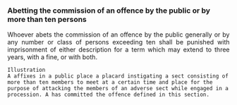 ### Abetting the commission of an offence by the public or by more than ten persons
<div style="text-align: justify">

Whoever abets the commission of an offence by the public generally or by any number or class of persons exceeding ten shall be punished with imprisonment of either description for a term which may extend to three years, with a fine, or with both.

</div>

    Illustration
    A affixes in a public place a placard instigating a sect consisting of more than ten members to meet at a certain time and place for the purpose of attacking the members of an adverse sect while engaged in a procession. A has committed the offence defined in this section.

